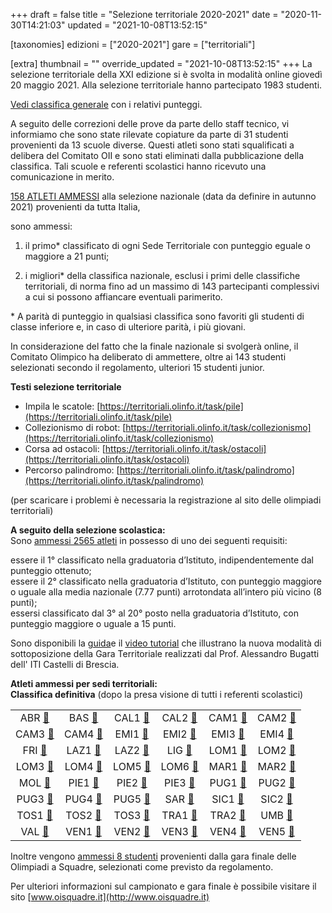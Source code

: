 +++
draft = false
title = "Selezione territoriale 2020-2021"
date = "2020-11-30T14:21:03"
updated = "2021-10-08T13:52:15"

[taxonomies]
edizioni = ["2020-2021"]
gare = ["territoriali"]

[extra]
thumbnail = ""
override_updated = "2021-10-08T13:52:15"
+++
La selezione territoriale della XXI edizione si è svolta in modalità online giovedì 20 maggio 2021. Alla selezione territoriale hanno partecipato 1983 studenti.

<!-- more -->

[Vedi classifica generale](/oldsite/187/classifica-generale-selezione-territoriale-maggio-2021.xlsx) con i relativi punteggi.

A seguito delle correzioni delle prove da parte dello staff tecnico, vi informiamo che sono state rilevate copiature da parte di 31 studenti provenienti da 13 scuole diverse. Questi atleti sono stati squalificati a delibera del Comitato OII e sono stati eliminati dalla pubblicazione della classifica. Tali scuole e referenti scolastici hanno ricevuto una comunicazione in merito.

[158 ATLETI AMMESSI](/oldsite/187/ammessi-nazionale-2021.xlsx) alla selezione nazionale (data da definire in autunno 2021) provenienti da tutta Italia,

sono ammessi:

1. il primo\* classificato di ogni Sede Territoriale con punteggio eguale o maggiore a 21 punti;

2. i migliori\* della classifica nazionale, esclusi i primi delle classifiche territoriali, di norma fino ad un massimo di 143 partecipanti complessivi a cui si possono affiancare eventuali parimerito.

\* A parità di punteggio in qualsiasi classifica sono favoriti gli studenti di classe inferiore e, in caso di ulteriore parità, i più giovani.

In considerazione del fatto che la finale nazionale si svolgerà online, il Comitato Olimpico ha deliberato di ammettere, oltre ai 143 studenti selezionati secondo il regolamento, ulteriori 15 studenti junior.

**Testi selezione territoriale**

- Impila le scatole: [https://territoriali.olinfo.it/task/pile](https://territoriali.olinfo.it/task/pile)
- Collezionismo di robot: [https://territoriali.olinfo.it/task/collezionismo](https://territoriali.olinfo.it/task/collezionismo)
- Corsa ad ostacoli: [https://territoriali.olinfo.it/task/ostacoli](https://territoriali.olinfo.it/task/ostacoli)
- Percorso palindromo: [https://territoriali.olinfo.it/task/palindromo](https://territoriali.olinfo.it/task/palindromo)

(per scaricare i problemi è necessaria la registrazione al sito delle olimpiadi territoriali)

**A seguito della selezione scolastica:**<br/>Sono [ammessi 2565 atleti](/oldsite/187/2565_classifica-definitiva-ammessi-territoriale-2021.xlsx) in possesso di uno dei seguenti requisiti:

essere il 1° classificato nella graduatoria d’Istituto, indipendentemente dal punteggio ottenuto;<br/>essere il 2° classificato nella graduatoria d’Istituto, con punteggio maggiore o uguale alla media nazionale (7.77 punti) arrotondata all’intero più vicino (8 punti);<br/>essersi classificato dal 3° al 20° posto nella graduatoria d’Istituto, con punteggio maggiore o uguale a 15 punti.

Sono disponibili la [guida](http://www.imparando.net/sito/olimpiadi_di_informatica.htm)e il [video tutorial](https://www.youtube.com/watch?v=2JbEsQCmkbk) che illustrano la nuova modalità di sottoposizione della Gara Territoriale realizzati dal Prof. Alessandro Bugatti dell' ITI Castelli di Brescia.

**Atleti ammessi per sedi territoriali:**<br/>**Classifica definitiva** (dopo la presa visione di tutti i referenti scolastici)

|||||||
| :------------------------------------: | :---------------------------------: | :---------------------------------: | :---------------------------------: | :---------------------------------: | :---------------------------------: |
|  ABR [🔗](/oldsite/187/ABR_2021.xlsx)  |  BAS [🔗](/oldsite/187/BAS_2021.xlsx)  | CAL1 [🔗](/oldsite/187/CAL1_2021.xlsx) | CAL2 [🔗](/oldsite/187/CAL2_2021.xlsx) | CAM1 [🔗](/oldsite/187/CAM1_2021.xlsx) | CAM2 [🔗](/oldsite/187/CAM2_2021.xlsx) |
| CAM3 [🔗](/oldsite/187/CAM3_2021.xlsx) | CAM4 [🔗](/oldsite/187/CAM4_2021.xlsx) | EMI1 [🔗](/oldsite/187/EMI1_2021.xlsx) | EMI2 [🔗](/oldsite/187/EMI2_2021.xlsx) | EMI3 [🔗](/oldsite/187/EMI3_2021.xlsx) | EMI4 [🔗](/oldsite/187/EMI4_2021.xlsx) |
|  FRI [🔗](/oldsite/187/FRI_2021.xlsx)  | LAZ1 [🔗](/oldsite/187/LAZ1_2021.xlsx) | LAZ2 [🔗](/oldsite/187/LAZ2_2021.xlsx) |  LIG [🔗](/oldsite/187/LIG_2021.xlsx)  | LOM1 [🔗](/oldsite/187/LOM1_2021.xlsx) | LOM2 [🔗](/oldsite/187/LOM2_2021.xlsx) |
| LOM3 [🔗](/oldsite/187/LOM3_2021.xlsx) | LOM4 [🔗](/oldsite/187/LOM4_2021.xlsx) | LOM5 [🔗](/oldsite/187/LOM5_2021.xlsx) | LOM6 [🔗](/oldsite/187/LOM6_2021.xlsx) | MAR1 [🔗](/oldsite/187/MAR1_2021.xlsx) | MAR2 [🔗](/oldsite/187/MAR2_2021.xlsx) |
|  MOL [🔗](/oldsite/187/MOL_2021.xlsx)  | PIE1 [🔗](/oldsite/187/PIE1_2021.xlsx) | PIE2 [🔗](/oldsite/187/PIE2_2021.xlsx) | PIE3 [🔗](/oldsite/187/PIE3_2021.xlsx) | PUG1 [🔗](/oldsite/187/PUG1_2021.xlsx) | PUG2 [🔗](/oldsite/187/PUG2_2021.xlsx) |
| PUG3 [🔗](/oldsite/187/PUG3_2021.xlsx) | PUG4 [🔗](/oldsite/187/PUG4_2021.xlsx) | PUG5 [🔗](/oldsite/187/PUG5_2021.xlsx) |  SAR [🔗](/oldsite/187/SAR_2021.xlsx)  | SIC1 [🔗](/oldsite/187/SIC1_2021.xlsx) | SIC2 [🔗](/oldsite/187/SIC2_2021.xlsx) |
| TOS1 [🔗](/oldsite/187/TOS1_2021.xlsx) | TOS2 [🔗](/oldsite/187/TOS2_2021.xlsx) | TOS3 [🔗](/oldsite/187/TOS3_2021.xlsx) | TRA1 [🔗](/oldsite/187/TRA1_2021.xlsx) | TRA2 [🔗](/oldsite/187/TRA2_2021.xlsx) |  UMB [🔗](/oldsite/187/UMB_2021.xlsx)  |
|  VAL [🔗](/oldsite/187/VAL_2021.xlsx)  | VEN1 [🔗](/oldsite/187/VEN1_2021.xlsx) | VEN2 [🔗](/oldsite/187/VEN2_2021.xlsx) | VEN3 [🔗](/oldsite/187/VEN3_2021.xlsx) | VEN4 [🔗](/oldsite/187/VEN4_2021.xlsx) | VEN5 [🔗](/oldsite/187/VEN5_2021.xlsx) |

Inoltre vengono [ammessi 8 studenti](/oldsite/187/Olimpiadi_a_squadre_ammessi_territoriale_maggio2021_sito.xlsx) provenienti dalla gara finale delle Olimpiadi a Squadre, selezionati come previsto da regolamento.

Per ulteriori informazioni sul campionato e gara finale è possibile visitare il sito [www.oisquadre.it](http://www.oisquadre.it)
